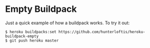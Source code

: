 # Empty Buildpack

Just a quick example of how a buildpack works. To try it out:

```
$ heroku buildpacks:set https://github.com/hunterloftis/heroku-buildpack-empty
$ git push heroku master
```
